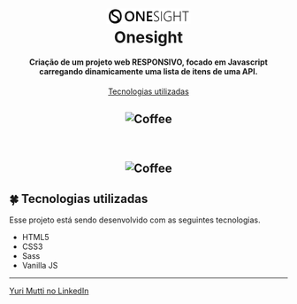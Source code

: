 <h1 align="center">
    <img alt="Onesight" title="Onesight" width="30%" src="./dist/assets/img/github/onesight-logo.png" />
    <br>
    Onesight
</h1>

<h4 align="center">
  Criação de um projeto web RESPONSIVO, focado em Javascript carregando dinamicamente uma lista de itens de uma API.
</h4>

<p align="center">
 <a href="#four_leaf_clover-tecnologias-utilizadas">Tecnologias utilizadas</a>

<h2 align="center">
  <img alt="Coffee" title="Coffee" src="./dist/assets/img/github/coffe-gif-mobile.gif" />
</h2>

<br />

<h2 align="center">
  <img alt="Coffee" title="Coffee" src="./dist/assets/img/github/coffe-gif-web.gif" />
</h2>

## :four_leaf_clover: Tecnologias utilizadas

Esse projeto está sendo desenvolvido com as seguintes tecnologias.

-   HTML5
-   CSS3
-   Sass
-   Vanilla JS

---

[Yuri Mutti no LinkedIn](https://www.linkedin.com/in/yuri-mutti-0418bb1aa/)
